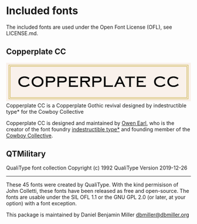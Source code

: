 Included fonts
========

The included fonts are used under the Open Font License (OFL), see LICENSE.md.

Copperplate CC
-----
![Picture](https://raw.githubusercontent.com/CowboyCollective/CopperplateCC/master/sources/References/Title.png)
Copperplate CC is a Copperplate Gothic revival designed by indestructible type* for the Cowboy Collective 

Copperplate CC is designed and maintained by [Owen Earl](https://ewonrael.github.io/), who is the creator of the font foundry [indestructible type*](http://indestructible-type.github.io) and founding member of the [Cowboy Collective](cowboycollective.cc/).


QTMilitary
-----
QualiType font collection
Copyright (c) 1992 QualiType
Version 2019-12-26
***
These 45 fonts were created by QualiType. With the kind permisison of John
Colletti, these fonts have been released as free and open-source. The fonts
are usable under the SIL OFL 1.1 or the GNU GPL 2.0 (or later, at your option)
with a font exception.

This package is maintained by Daniel Benjamin Miller <dbmiller@dbmiller.org>
